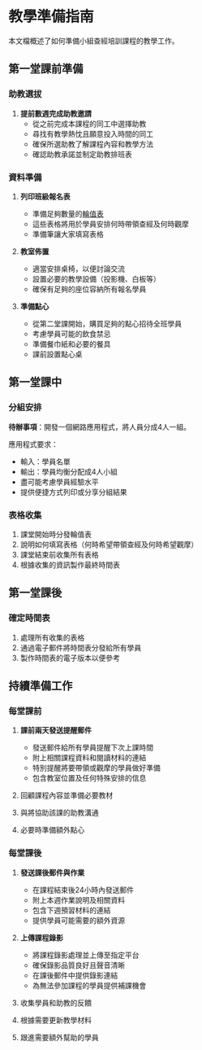 # 教學準備指南

本文檔概述了如何準備小組查經培訓課程的教學工作。

## 第一堂課前準備

### 助教選拔

1. **提前數週完成助教邀請**
   - 從之前完成本課程的同工中選擇助教
   - 尋找有教學熱忱且願意投入時間的同工
   - 確保所選助教了解課程內容和教學方法
   - 確認助教承諾並制定助教排班表

### 資料準備

1. **列印班級報名表**
   - 準備足夠數量的[輪值表](https://docs.google.com/document/d/1jERo05SlaO2CEmdAoZC2BRji3vBARIRoWIytV80N66g/edit?usp=sharing)
   - 這些表格將用於學員安排何時帶領查經及何時觀摩
   - 準備筆讓大家填寫表格

2. **教室佈置**
   - 適當安排桌椅，以便討論交流
   - 設置必要的教學設備（投影機、白板等）
   - 確保有足夠的座位容納所有報名學員

3. **準備點心**
   - 從第二堂課開始，購買足夠的點心招待全班學員
   - 考慮學員可能的飲食禁忌
   - 準備餐巾紙和必要的餐具
   - 課前設置點心桌

## 第一堂課中

### 分組安排

**待辦事項**：開發一個網路應用程式，將人員分成4人一組。

應用程式要求：

- 輸入：學員名單
- 輸出：學員均衡分配成4人小組
- 盡可能考慮學員經驗水平
- 提供便捷方式列印或分享分組結果

### 表格收集

1. 課堂開始時分發輪值表
2. 說明如何填寫表格（何時希望帶領查經及何時希望觀摩）
3. 課堂結束前收集所有表格
4. 根據收集的資訊製作最終時間表

## 第一堂課後

### 確定時間表

1. 處理所有收集的表格
2. 通過電子郵件將時間表分發給所有學員
3. 製作時間表的電子版本以便參考

## 持續準備工作

### 每堂課前

1. **課前兩天發送提醒郵件**
   - 發送郵件給所有學員提醒下次上課時間
   - 附上相關課程資料和閱讀材料的連結
   - 特別提醒將要帶領或觀摩的學員做好準備
   - 包含教室位置及任何特殊安排的信息

2. 回顧課程內容並準備必要教材
3. 與將協助該課的助教溝通
4. 必要時準備額外點心

### 每堂課後

1. **發送課後郵件與作業**
   - 在課程結束後24小時內發送郵件
   - 附上本週作業說明及相關資料
   - 包含下週預習材料的連結
   - 提供學員可能需要的額外資源

2. **上傳課程錄影**
   - 將課程錄影處理並上傳至指定平台
   - 確保錄影品質良好且聲音清晰
   - 在課後郵件中提供錄影連結
   - 為無法參加課程的學員提供補課機會

3. 收集學員和助教的反饋
4. 根據需要更新教學材料
5. 跟進需要額外幫助的學員
